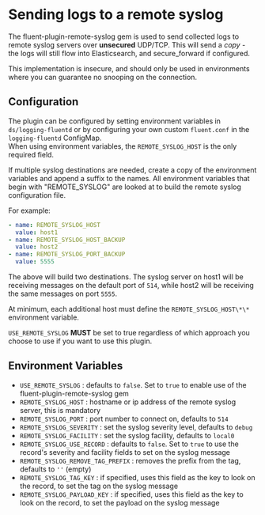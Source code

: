 # Sending logs to a remote syslog

The fluent-plugin-remote-syslog gem is used to send collected logs to remote syslog servers over **unsecured** UDP/TCP.  This will send a *copy* - the logs will still flow into Elasticsearch, and secure_forward if configured.

This implementation is insecure, and should only be used in environments where you can guarantee no snooping on the connection.


## Configuration
The plugin can be configured by setting environment variables in `ds/logging-fluentd` or by configuring your own custom `fluent.conf` in the `logging-fluentd` ConfigMap.  
When using environment variables, the `REMOTE_SYSLOG_HOST` is the only required field.

If multiple syslog destinations are needed, create a copy of the environment variables and append a suffix to the names.
All environment variables that begin with "REMOTE_SYSLOG" are looked at to build the remote syslog configuration file.

For example:
```yaml
- name: REMOTE_SYSLOG_HOST
  value: host1
- name: REMOTE_SYSLOG_HOST_BACKUP
  value: host2
- name: REMOTE_SYSLOG_PORT_BACKUP
  value: 5555
```
The above will build two destinations.  The syslog server on host1 will be receiving messages on the default port of `514`, 
while host2 will be receiving the same messages on port `5555`.

At minimum, each additional host must define the `REMOTE_SYSLOG_HOST\*\*` environment variable.

`USE_REMOTE_SYSLOG` **MUST** be set to true regardless of which approach you choose to use if you want to use this plugin.


## Environment Variables
* `USE_REMOTE_SYSLOG` : defaults to `false`.  Set to `true` to enable use of the fluent-plugin-remote-syslog gem
* `REMOTE_SYSLOG_HOST` : hostname or ip address of the remote syslog server, this is mandatory
* `REMOTE_SYSLOG_PORT` : port number to connect on, defaults to `514`
* `REMOTE_SYSLOG_SEVERITY` : set the syslog severity level, defaults to `debug`
* `REMOTE_SYSLOG_FACILITY` : set the syslog facility, defaults to `local0`
* `REMOTE_SYSLOG_USE_RECORD` : defaults to `false`.  Set to `true` to use the record's severity and facility fields to set on the syslog message
* `REMOTE_SYSLOG_REMOVE_TAG_PREFIX` : removes the prefix from the tag, defaults to `''` (empty)
* `REMOTE_SYSLOG_TAG_KEY` : if specified, uses this field as the key to look on the record, to set the tag on the syslog message
* `REMOTE_SYSLOG_PAYLOAD_KEY` : if specified, uses this field as the key to look on the record, to set the payload on the syslog message
